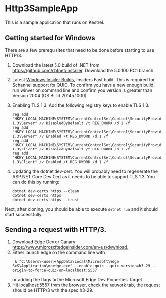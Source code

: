 # Http3SampleApp

This is a sample application that runs on Kestrel.

## Getting started for Windows

There are a few prerequisites that need to be done before starting to use HTTP/3.

1. Download the latest 5.0 build of .NET from <https://github.com/dotnet/installer>. Download the 5.0.100 RC1 branch.
2. Latest [Windows Insider Builds](https://insider.windows.com/en-us/), Insiders Fast build. This is required for Schannel support for QUIC.
    To confirm you have a new enough build, run winver on command line and confirm you version is greater than Version 2004 (OS Build 20145.1000)
3. Enabling TLS 1.3. Add the following registry keys to enable TLS 1.3.

    ```text
    reg add "HKEY_LOCAL_MACHINE\SYSTEM\CurrentControlSet\Control\SecurityProviders\SCHANNEL\Protocols\TLS 1.3\Server" /v DisabledByDefault /t REG_DWORD /d 1 /f
    reg add "HKEY_LOCAL_MACHINE\SYSTEM\CurrentControlSet\Control\SecurityProviders\SCHANNEL\Protocols\TLS 1.3\Server" /v Enabled /t REG_DWORD /d 1 /f
    reg add "HKEY_LOCAL_MACHINE\SYSTEM\CurrentControlSet\Control\SecurityProviders\SCHANNEL\Protocols\TLS 1.3\Client" /v DisabledByDefault /t REG_DWORD /d 1 /f
    reg add "HKEY_LOCAL_MACHINE\SYSTEM\CurrentControlSet\Control\SecurityProviders\SCHANNEL\Protocols\TLS 1.3\Client" /v Enabled /t REG_DWORD /d 1 /f
    ```
4. Updating the dotnet dev-cert. You will probably need to regenerate the ASP.NET Core Dev Cert as it needs to be able to support TLS 1.3. You can do this by running:
    ```
    dotnet dev-certs https --clean
    dotnet dev-certs https
    dotnet dev-certs https --trust
    ```
    
Next, after cloning, you should be able to execute `dotnet run` and it should start successfully.

## Sending a request with HTTP/3.

1. Download Edge Dev or Canary <https://www.microsoftedgeinsider.com/en-us/download.>
2. Either launch edge on the command line with
   ```text
    & "C:\Users\<user>\AppData\Local\Microsoft\Edge SxS\Application\msedge.exe" --enable-quic --quic-version=h3-29 --origin-to-force-quic-on=localhost:5557
   ```
   or adding the flags to the Microsoft Edge Dev Properties Target.
3. Hit localhost:5557 from the browser, check the network tab, the request should be HTTP/3 with the spec h3-29.
